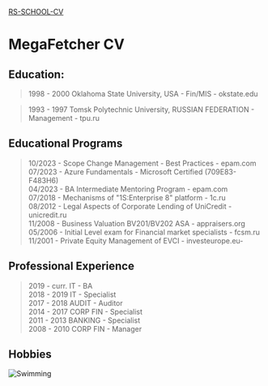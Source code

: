 [RS-SCHOOL-CV](https://github.com/MegaFetcher/rsschool-cv/cv)

# **MegaFetcher CV**



## Education:
> 1998 - 2000 Oklahoma State University, USA - Fin/MIS - okstate.edu

> 1993 - 1997 Tomsk Polytechnic University, RUSSIAN FEDERATION - Management - tpu.ru


## Educational Programs

> 10/2023 - Scope Change Management - Best Practices - epam.com  
> 07/2023 - Azure Fundamentals - Microsoft Certified (709E83-F483H6)  
> 04/2023 - BA Intermediate Mentoring Program - epam.com  
> 07/2018 - Mechanisms of "1S:Enterprise 8" platform - 1c.ru  
> 08/2012 - Legal Aspects of Corporate Lending of UniCredit - unicredit.ru  
> 11/2008 - Business Valuation BV201/BV202 ASA - appraisers.org   
> 05/2006 - Initial Level exam for Financial market specialists - fcsm.ru  
> 11/2001 - Private Equity Management of EVCI - investeurope.eu-  


## Professional Experience

> 2019 - curr. IT - BA  
> 2018 - 2019 IT - Specialist  
> 2017 - 2018 AUDIT - Auditor  
> 2014 - 2017 CORP FIN - Specialist  
> 2011 - 2013 BANKING - Specialist  
> 2008 - 2010 CORP FIN - Manager  

## Hobbies
![Swimming](/MegaFetcher/rsschool-cv/cv)

